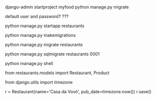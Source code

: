 django-admin startproject myfood
python manage.py migrate

default user and password?
    ???

python manage.py startapp restaurants

python manage.py makemigrations

python manage.py migrate restaurants

python manage.py sqlmigrate restaurants 0001

python manage.py shell

from restaurants.models import Restaurant, Product

from django.utils import timezone

r = Restaurant(name='Casa da Vovó', pub_date=timezone.now())
r.save()